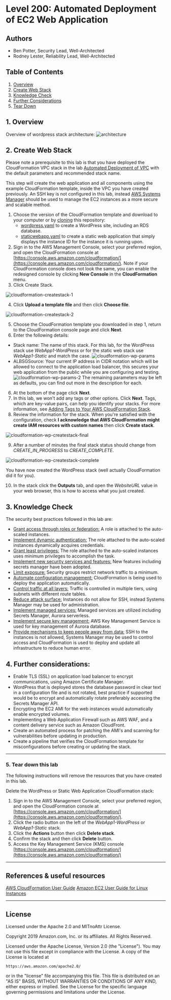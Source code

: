 ﻿# Level 200: Automated Deployment of EC2 Web Application

## Authors

- Ben Potter, Security Lead, Well-Architected
- Rodney Lester, Reliability Lead, Well-Architected

## Table of Contents

1. [Overview](#overview)
2. [Create Web Stack](#create_web_stack)
3. [Knowledge Check](#knowledge_check)
4. [Further Considerations](#further_considerations)
5. [Tear Down](#tear_down)

## 1. Overview <a name="overview"></a>

Overview of wordpress stack architecture:
![architecture](Images/architecture.png)

## 2. Create Web Stack <a name="create_web_stack"></a>

Please note a prerequisite to this lab is that you have deployed the CloudFormation VPC stack in the lab [Automated Deployment of VPC](../200_Automated_Deployment_of_VPC/README.md) with the default parameters and recommended stack name.

This step will create the web application and all components using the example CloudFormation template, inside the VPC you have created previously. An SSH key is not configured in this lab, instead [AWS Systems Manager](https://docs.aws.amazon.com/systems-manager/latest/userguide/what-is-systems-manager.html) should be used to manage the EC2 instances as a more secure and scalable method.

1. Choose the version of the CloudFormation template and download to your computer or by [cloning](https://help.github.com/en/articles/cloning-a-repository) this repository:
   * [wordpress.yaml](https://raw.githubusercontent.com/awslabs/aws-well-architected-labs/master/Security/200_Automated_Deployment_of_EC2_Web_Application/Code/wordpress.yaml) to create a WordPress site, including an RDS database.
   * [staticwebapp.yaml](https://raw.githubusercontent.com/awslabs/aws-well-architected-labs/master/Security/200_Automated_Deployment_of_EC2_Web_Application/Code/staticwebapp.yaml) to create a static web application that simply displays the instance ID for the instance it is running upon.
2. Sign in to the AWS Management Console, select your preferred region, and open the CloudFormation console at [https://console.aws.amazon.com/cloudformation/](https://console.aws.amazon.com/cloudformation/). Note if your CloudFormation console does not look the same, you can enable the redesigned console by clicking **New Console** in the **CloudFormation** menu.
3. Click Create Stack.

![cloudformation-createstack-1](Images/cloudformation-createstack-1.png)

4. Click **Upload a template file** and then click **Choose file**.

![cloudformation-createstack-2](Images/cloudformation-createstack-2.png)

5. Choose the CloudFormation template you downloaded in step 1, return to the CloudFormation console page and click **Next**.
5. Enter the following details:
  * Stack name: The name of this stack. For this lab, for the WordPress stack use *WebApp1-WordPress* or for the static web stack use *WebApp1-Static* and match the case.
  ![cloudformation-wp-params](Images/cloudformation-wp-params.png)
  * ALBSGSource: Your current IP address in CIDR notation which will be allowed to connect to the application load balancer, this secures your web application from the public while you are configuring and testing.
  ![cloudformation-wp-params-2](Images/cloudformation-wp-params-2.png)
  The remaining parameters may be left as defaults, you can find out more in the description for each.
6. At the bottom of the page click **Next**.
7. In this lab, we won't add any tags or other options. Click **Next**. Tags, which are key-value pairs, can help you identify your stacks. For more information, see [Adding Tags to Your AWS CloudFormation Stack](https://docs.aws.amazon.com/AWSCloudFormation/latest/UserGuide//cfn-console-add-tags.html).
8. Review the information for the stack. When you're satisfied with the configuration, check **I acknowledge that AWS CloudFormation might create IAM resources with custom names** then click **Create stack**.

![cloudformation-wp-createstack-final](Images/cloudformation-wp-createstack-final.png)

9. After a number of minutes the final stack status should change from *CREATE_IN_PROGRESS* to *CREATE_COMPLETE*.

 ![cloudformation-wp-createstack-complete](Images/cloudformation-wp-createstack-complete.png)

You have now created the WordPress stack (well actually CloudFormation did it for you).

10. In the stack click the **Outputs** tab, and open the *WebsiteURL* value in your web browser, this is how to access what you just created.

## 3. Knowledge Check <a name="knowledge_check"></a>

The security best practices followed in this lab are: <a name="best_practices"></a>

* [Grant access through roles or federation:](https://wa.aws.amazon.com/wat.question.SEC_3.en.html) A role is attached to the auto-scaled instances.
* [Implement dynamic authentication:](https://wa.aws.amazon.com/wat.question.SEC_3.en.html) The role attached to the auto-scaled instances dynamically acquires credentials.
* [Grant least privileges:](https://wa.aws.amazon.com/wat.question.SEC_3.en.html) The role attached to the auto-scaled instances uses minimum privileges to accomplish the task.
* [Implement new security services and features:](https://wa.aws.amazon.com/wat.question.SEC_5.en.html) New features including secrets manager have been adopted.
* [Limit exposure:](https://wa.aws.amazon.com/wat.question.SEC_6.en.html) Security groups restrict network traffic to a minimum.
* [Automate configuration management:](https://wa.aws.amazon.com/wat.question.SEC_6.en.html) CloudFormation is being used to deploy the application automatically.
* [Control traffic at all layers:](https://wa.aws.amazon.com/wat.question.SEC_6.en.html) Traffic is controlled in multiple tiers, using subnets with different route tables.
* [Reduce attack surface:](https://wa.aws.amazon.com/wat.question.SEC_7.en.html) Instances do not allow for SSH, instead Systems Manager may be used for administration.
* [Implement managed services:](https://wa.aws.amazon.com/wat.question.SEC_7.en.html) Managed services are utilized including Secrets Manager, Aurora serverless.
* [Implement secure key management:](https://wa.aws.amazon.com/wat.question.SEC_9.en.html) AWS Key Management Service is used for key management of Aurora database.
* [Provide mechanisms to keep people away from data:](https://wa.aws.amazon.com/wat.question.SEC_9.en.html) SSH to the instances is not allowed, Systems Manager may be used to control access and CloudFormation is used to deploy and update all infrastructure to reduce human error.

## 4. Further considerations: <a name="further_considerations"></a>

* Enable TLS (SSL) on application load balancer to encrypt communications, using Amazon Certificate Manager.
* WordPress that is deployed stores the database password in clear text in a configuration file and is not rotated, best practice if supported would be to encrypt and automatically rotate preferably accessing the Secrets Manager API.
* Encrypting the EC2 AMI for the web instances would automatically enable encrypted volumes.
* Implementing a Web Application Firewall such as AWS WAF, and a content delivery service such as Amazon CloudFront.
* Create an automated process for patching the AMI's and scanning for vulnerabilities before updating in production.
* Create a pipeline that verifies the CloudFormation template for misconfigurations before creating or updating the stack.

***

### 5. Tear down this lab <a name="tear_down"></a>

The following instructions will remove the resources that you have created in this lab.

Delete the WordPress or Static Web Application CloudFormation stack:

1. Sign in to the AWS Management Console, select your preferred region, and open the CloudFormation console at [https://console.aws.amazon.com/cloudformation/](https://console.aws.amazon.com/cloudformation/).
2. Click the radio button on the left of the *WebApp1-WordPress* or *WebApp1-Static* stack.
3. Click the **Actions** button then click **Delete stack**.
4. Confirm the stack and then click **Delete** button.
5. Access the Key Management Service (KMS) console [https://console.aws.amazon.com/cloudformation/](https://console.aws.amazon.com/cloudformation/)

***

## References & useful resources

[AWS CloudFormation User Guide](https://docs.aws.amazon.com/AWSCloudFormation/latest/UserGuide/Welcome.html)
[Amazon EC2 User Guide for Linux Instances](https://docs.aws.amazon.com/AWSEC2/latest/UserGuide/concepts.html)

***

## License

Licensed under the Apache 2.0 and MITnoAttr License.

Copyright 2019 Amazon.com, Inc. or its affiliates. All Rights Reserved.

Licensed under the Apache License, Version 2.0 (the "License"). You may not use this file except in compliance with the License. A copy of the License is located at

    https://aws.amazon.com/apache2.0/

or in the "license" file accompanying this file. This file is distributed on an "AS IS" BASIS, WITHOUT WARRANTIES OR CONDITIONS OF ANY KIND, either express or implied. See the License for the specific language governing permissions and limitations under the License.
